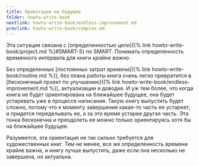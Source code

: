 ```yaml
---
title: Ориентация на будущее
folder: howto-write-book
nextlink: howto-write-book/endless-improvement.md
prevlink: howto-write-book/complex.md
---
```


Эта ситуация связана с [определенностью цели]({% link
howto-write-book/project.md %}#SMART-S) по SMART.  Понимать
определенность временного интервала для книги *крайне важно*.

Без определенных [постоянных затрат времени]({% link howto-write-book/routine.md %}), без плана работы книга очень легко
превратится в [бесконечный проект по улучшению]({% link howto-write-book/endless-improvement.md %}), актуализации и доводке.  И уж тем
более, что когда книга не будет ориентирована на ближайшее будущее,
она будет устаревать уже в процессе написания.  Такую книгу выпустить
будет сложно, потому что к моменту завершения какая-то часть ее
устареет, и придется переделывать ее, а за это время устарее другая
часть.  Эта гонка бесконечна и преодолеть ее можно только ориентируясь
хотя бы на ближайшее будущее.

Разумеется, эта ориентация не так сильно требуется для художественных
книг.  Тем не менее, все же определенность времени крайне важна, и
книгу лучше выпустить, даже если она несколько не завершена, но
актуальна.
